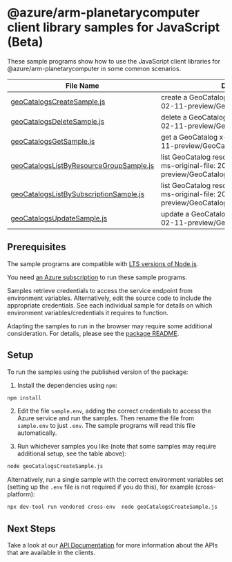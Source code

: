 # @azure/arm-planetarycomputer client library samples for JavaScript (Beta)

These sample programs show how to use the JavaScript client libraries for @azure/arm-planetarycomputer in some common scenarios.

| **File Name**                                                                   | **Description**                                                                                                         |
| ------------------------------------------------------------------------------- | ----------------------------------------------------------------------------------------------------------------------- |
| [geoCatalogsCreateSample.js][geocatalogscreatesample]                           | create a GeoCatalog x-ms-original-file: 2025-02-11-preview/GeoCatalogs_Create.json                                      |
| [geoCatalogsDeleteSample.js][geocatalogsdeletesample]                           | delete a GeoCatalog x-ms-original-file: 2025-02-11-preview/GeoCatalogs_Delete.json                                      |
| [geoCatalogsGetSample.js][geocatalogsgetsample]                                 | get a GeoCatalog x-ms-original-file: 2025-02-11-preview/GeoCatalogs_Get.json                                            |
| [geoCatalogsListByResourceGroupSample.js][geocatalogslistbyresourcegroupsample] | list GeoCatalog resources by resource group x-ms-original-file: 2025-02-11-preview/GeoCatalogs_ListByResourceGroup.json |
| [geoCatalogsListBySubscriptionSample.js][geocatalogslistbysubscriptionsample]   | list GeoCatalog resources by subscription ID x-ms-original-file: 2025-02-11-preview/GeoCatalogs_ListBySubscription.json |
| [geoCatalogsUpdateSample.js][geocatalogsupdatesample]                           | update a GeoCatalog x-ms-original-file: 2025-02-11-preview/GeoCatalogs_Update.json                                      |

## Prerequisites

The sample programs are compatible with [LTS versions of Node.js](https://github.com/nodejs/release#release-schedule).

You need [an Azure subscription][freesub] to run these sample programs.

Samples retrieve credentials to access the service endpoint from environment variables. Alternatively, edit the source code to include the appropriate credentials. See each individual sample for details on which environment variables/credentials it requires to function.

Adapting the samples to run in the browser may require some additional consideration. For details, please see the [package README][package].

## Setup

To run the samples using the published version of the package:

1. Install the dependencies using `npm`:

```bash
npm install
```

2. Edit the file `sample.env`, adding the correct credentials to access the Azure service and run the samples. Then rename the file from `sample.env` to just `.env`. The sample programs will read this file automatically.

3. Run whichever samples you like (note that some samples may require additional setup, see the table above):

```bash
node geoCatalogsCreateSample.js
```

Alternatively, run a single sample with the correct environment variables set (setting up the `.env` file is not required if you do this), for example (cross-platform):

```bash
npx dev-tool run vendored cross-env  node geoCatalogsCreateSample.js
```

## Next Steps

Take a look at our [API Documentation][apiref] for more information about the APIs that are available in the clients.

[geocatalogscreatesample]: https://github.com/Azure/azure-sdk-for-js/blob/main/sdk/planetarycomputer/arm-planetarycomputer/samples/v1-beta/javascript/geoCatalogsCreateSample.js
[geocatalogsdeletesample]: https://github.com/Azure/azure-sdk-for-js/blob/main/sdk/planetarycomputer/arm-planetarycomputer/samples/v1-beta/javascript/geoCatalogsDeleteSample.js
[geocatalogsgetsample]: https://github.com/Azure/azure-sdk-for-js/blob/main/sdk/planetarycomputer/arm-planetarycomputer/samples/v1-beta/javascript/geoCatalogsGetSample.js
[geocatalogslistbyresourcegroupsample]: https://github.com/Azure/azure-sdk-for-js/blob/main/sdk/planetarycomputer/arm-planetarycomputer/samples/v1-beta/javascript/geoCatalogsListByResourceGroupSample.js
[geocatalogslistbysubscriptionsample]: https://github.com/Azure/azure-sdk-for-js/blob/main/sdk/planetarycomputer/arm-planetarycomputer/samples/v1-beta/javascript/geoCatalogsListBySubscriptionSample.js
[geocatalogsupdatesample]: https://github.com/Azure/azure-sdk-for-js/blob/main/sdk/planetarycomputer/arm-planetarycomputer/samples/v1-beta/javascript/geoCatalogsUpdateSample.js
[apiref]: https://learn.microsoft.com/javascript/api/@azure/arm-planetarycomputer?view=azure-node-preview
[freesub]: https://azure.microsoft.com/free/
[package]: https://github.com/Azure/azure-sdk-for-js/tree/main/sdk/planetarycomputer/arm-planetarycomputer/README.md
